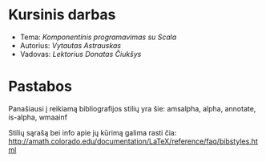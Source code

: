 # Kursinis darbas

* Tema: _Komponentinis programavimas su Scala_
* Autorius: _Vytautas Astrauskas_
* Vadovas: _Lektorius Donatas Čiukšys_

# Pastabos

Panašiausi į reikiamą bibliografijos stilių yra šie: amsalpha, alpha,
annotate, is-alpha, wmaainf

Stilių sąrašą bei info apie jų kūrimą galima rasti čia:
http://amath.colorado.edu/documentation/LaTeX/reference/faq/bibstyles.html
